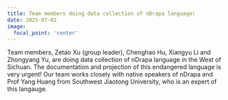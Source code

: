 ```yaml
---
title: Team members doing data collection of nDrapa language!
date: 2025-07-02
image:
  focal_point: 'center'
---
```


Team members, Zetao Xu (group leader), Chenghao Hu, Xiangyu Li and Zhongyang Yu, are doing data collection of nDrapa language in the West of Sichuan. The documentation and projection of this endangered language is very urgent! Our team works closely with native speakers of nDrapa and Prof Yang Huang from Southwest Jiaotong University, who is an expert of this langauge.   
